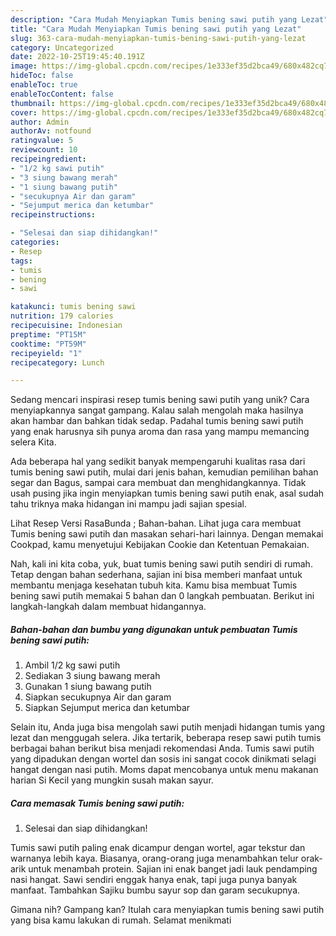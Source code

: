 ```yaml
---
description: "Cara Mudah Menyiapkan Tumis bening sawi putih yang Lezat"
title: "Cara Mudah Menyiapkan Tumis bening sawi putih yang Lezat"
slug: 363-cara-mudah-menyiapkan-tumis-bening-sawi-putih-yang-lezat
category: Uncategorized
date: 2022-10-25T19:45:40.191Z
image: https://img-global.cpcdn.com/recipes/1e333ef35d2bca49/680x482cq70/tumis-bening-sawi-putih-foto-resep-utama.jpg
hideToc: false
enableToc: true
enableTocContent: false
thumbnail: https://img-global.cpcdn.com/recipes/1e333ef35d2bca49/680x482cq70/tumis-bening-sawi-putih-foto-resep-utama.jpg
cover: https://img-global.cpcdn.com/recipes/1e333ef35d2bca49/680x482cq70/tumis-bening-sawi-putih-foto-resep-utama.jpg
author: Admin
authorAv: notfound
ratingvalue: 5
reviewcount: 10
recipeingredient:
- "1/2 kg sawi putih"
- "3 siung bawang merah"
- "1 siung bawang putih"
- "secukupnya Air dan garam"
- "Sejumput merica dan ketumbar"
recipeinstructions:

- "Selesai dan siap dihidangkan!"
categories:
- Resep
tags:
- tumis
- bening
- sawi

katakunci: tumis bening sawi 
nutrition: 179 calories
recipecuisine: Indonesian
preptime: "PT15M"
cooktime: "PT59M"
recipeyield: "1"
recipecategory: Lunch

---
```





Sedang mencari inspirasi resep tumis bening sawi putih yang unik? Cara menyiapkannya sangat gampang. Kalau salah mengolah maka hasilnya akan hambar dan bahkan tidak sedap. Padahal tumis bening sawi putih yang enak harusnya sih punya aroma dan rasa yang mampu memancing selera Kita.





Ada beberapa hal yang sedikit banyak mempengaruhi kualitas rasa dari tumis bening sawi putih, mulai dari jenis bahan, kemudian pemilihan bahan segar dan Bagus, sampai cara membuat dan menghidangkannya. Tidak usah pusing jika ingin menyiapkan tumis bening sawi putih enak,      asal sudah tahu triknya maka hidangan ini mampu jadi sajian spesial.














Lihat Resep Versi RasaBunda ; Bahan-bahan. Lihat juga cara membuat Tumis bening sawi putih dan masakan sehari-hari lainnya. Dengan memakai Cookpad, kamu menyetujui Kebijakan Cookie dan Ketentuan Pemakaian.






Nah, kali ini kita coba, yuk, buat tumis bening sawi putih sendiri di rumah. Tetap dengan bahan sederhana, sajian ini bisa memberi manfaat untuk membantu menjaga kesehatan tubuh kita. Kamu bisa membuat Tumis bening sawi putih memakai 5 bahan dan 0 langkah pembuatan. Berikut ini langkah-langkah dalam membuat hidangannya.

<!--inarticleads1-->

##### Bahan-bahan dan bumbu yang digunakan untuk pembuatan Tumis bening sawi putih:

1. Ambil 1/2 kg sawi putih
1. Sediakan 3 siung bawang merah
1. Gunakan 1 siung bawang putih
1. Siapkan secukupnya Air dan garam
1. Siapkan Sejumput merica dan ketumbar


Selain itu, Anda juga bisa mengolah sawi putih menjadi hidangan tumis yang lezat dan menggugah selera. Jika tertarik, beberapa resep sawi putih tumis berbagai bahan berikut bisa menjadi rekomendasi Anda. Tumis sawi putih yang dipadukan dengan wortel dan sosis ini sangat cocok dinikmati selagi hangat dengan nasi putih. Moms dapat mencobanya untuk menu makanan harian Si Kecil yang mungkin susah makan sayur. 

<!--inarticleads2-->

##### Cara memasak Tumis bening sawi putih:


1. Selesai dan siap dihidangkan!

Tumis sawi putih paling enak dicampur dengan wortel, agar tekstur dan warnanya lebih kaya. Biasanya, orang-orang juga menambahkan telur orak-arik untuk menambah protein. Sajian ini enak banget jadi lauk pendamping nasi hangat. Sawi sendiri enggak hanya enak, tapi juga punya banyak manfaat. Tambahkan Sajiku bumbu sayur sop dan garam secukupnya. 

Gimana nih? Gampang kan? Itulah cara menyiapkan tumis bening sawi putih yang bisa kamu lakukan di rumah. Selamat menikmati
